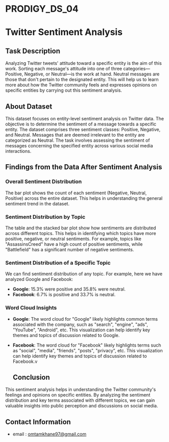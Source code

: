 # PRODIGY_DS_04

# Twitter Sentiment Analysis

## Task Description

Analyzing Twitter tweets' attitude toward a specific entity is the aim of this work. Sorting each message's attitude into one of three categories—Positive, Negative, or Neutral—is the work at hand. Neutral messages are those that don't pertain to the designated entity. This will help us to learn more about how the Twitter community feels and expresses opinions on specific entities by carrying out this sentiment analysis.

## About Dataset

This dataset focuses on entity-level sentiment analysis on Twitter data. The objective is to determine the sentiment of a message towards a specific entity. The dataset comprises three sentiment classes: Positive, Negative, and Neutral. Messages that are deemed irrelevant to the entity are categorized as Neutral. The task involves assessing the sentiment of messages concerning the specified entity across various social media interactions.

## Findings from the Data After Sentiment Analysis

### Overall Sentiment Distribution

The bar plot shows the count of each sentiment (Negative, Neutral, Positive) across the entire dataset. This helps in understanding the general sentiment trend in the dataset.

### Sentiment Distribution by Topic

The table and the stacked bar plot show how sentiments are distributed across different topics. This helps in identifying which topics have more positive, negative, or neutral sentiments. For example, topics like "AssassinsCreed" have a high count of positive sentiments, while "Battlefield" has a significant number of negative sentiments.

### Sentiment Distribution of a Specific Topic

We can find sentiment distribution of any topic. For example, here we have analyzed Google and Facebook:

- **Google**: 15.3% were positive and 35.8% were neutral.
- **Facebook**: 6.7% is positive and 33.7% is neutral.

### Word Cloud Insights

- **Google**: The word cloud for "Google" likely highlights common terms associated with the company, such as "search", "engine", "ads", "YouTube", "Android", etc. This visualization can help identify key themes and topics of discussion related to Google.
- **Facebook**: The word cloud for "Facebook" likely highlights terms such as "social", "media", "friends", "posts", "privacy", etc. This visualization can help identify key themes and topics of discussion related to Facebook.v

  ## Conclusion

This sentiment analysis helps in understanding the Twitter community's feelings and opinions on specific entities. By analyzing the sentiment distribution and key terms associated with different topics, we can gain valuable insights into public perception and discussions on social media.

## Contact Information 

- email : omtamkhane97@gmail.com
